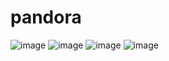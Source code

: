  # pandora
 ![image](https://github.com/abrilmunozzapata1/UIII-act-2-CRUD-V2/assets/143549033/0fd70a12-6274-4606-b05c-629a49efe280)
 ![image](https://github.com/abrilmunozzapata1/UIII-act-2-CRUD-V2/assets/143549033/b4b0e3ec-6666-45b9-b12d-113b38e1a74e)
 ![image](https://github.com/abrilmunozzapata1/UIII-act-2-CRUD-V2/assets/143549033/da9ca0b2-25c8-43b9-afc7-d2cf285a048e)
 ![image](https://github.com/abrilmunozzapata1/UIII-act-2-CRUD-V2/assets/143549033/becd33b5-bb12-4b8f-a833-b3b30603044e)


